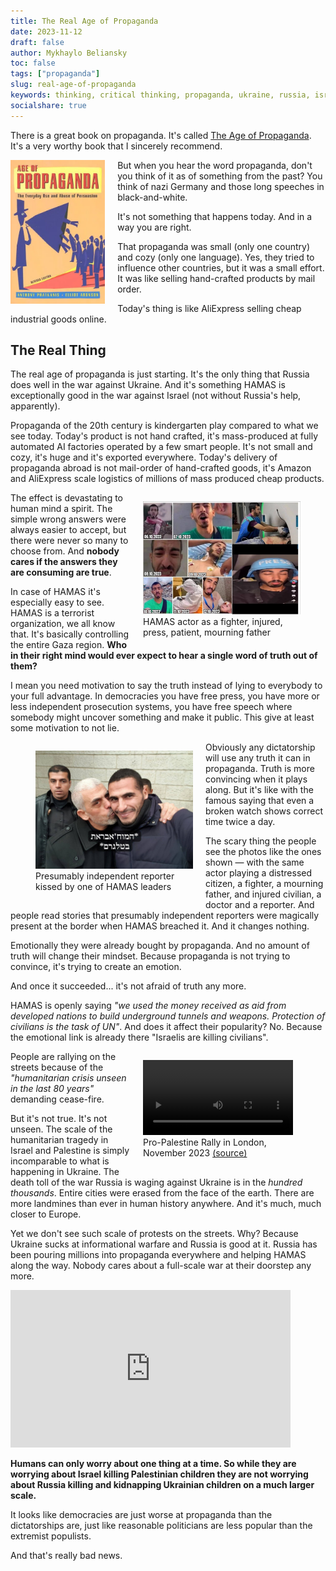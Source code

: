 ```yaml
---
title: The Real Age of Propaganda
date: 2023-11-12
draft: false
author: Mykhaylo Beliansky
toc: false
tags: ["propaganda"]
slug: real-age-of-propaganda
keywords: thinking, critical thinking, propaganda, ukraine, russia, israel, war, hamas
socialshare: true
---
```

There is a great book on propaganda. It's called [The Age of Propaganda](https://www.barnesandnoble.com/w/age-of-propaganda-anthony-pratkanis/1119469522). It's a very worthy book that I sincerely recommend.

<img src="/img/age-of-propaganda-cover.webp" alt="Cover of The Age of Propaganda Book" width="30%" style="float: left; margin-right: 20px; width: 30%;">

But when you hear the word propaganda, don't you think of it as of something from the past? You think of nazi Germany and those long speeches in black-and-white. 

It's not something that happens today. And in a way you are right.

That propaganda was small (only one country) and cozy (only one language). Yes, they tried to influence other countries, but it was a small effort. It was like selling hand-crafted products by mail order. 

Today's thing is like AliExpress selling cheap industrial goods online.

## The Real Thing
The real age of propaganda is just starting. It's the only thing that Russia does well in the war against Ukraine. And it's something HAMAS is exceptionally good in the war against Israel (not without Russia's help, apparently).

Propaganda of the 20th century is kindergarten play compared to what we see today. Today's product is not hand crafted, it's mass-produced at fully automated AI factories operated by a few smart people. It's not small and cozy, it's huge and it's exported everywhere. Today's delivery of propaganda abroad is not mail-order of hand-crafted goods, it's Amazon and AliExpress scale logistics of millions of mass produced cheap products.

<figure style="float: right; margin-left: 20px; width: 50%; margin-bottom: 20px">
<img src="/img/hamas-fakes-1.jpg" alt="HAMAS fakes with the same guy in many different roles">
<figcaption style="text-align: left">HAMAS actor as a fighter, injured, press, patient, mourning father</figcaption>
</figure>

The effect is devastating to human mind a spirit. The simple wrong answers were always easier to accept, but there were never so many to choose from. And **nobody cares if the answers they are consuming are true**.

In case of HAMAS it's especially easy to see. HAMAS is a terrorist organization, we all know that. It's basically controlling the entire Gaza region. **Who in their right mind would ever expect to hear a single word of truth out of them?** 

I mean you need motivation to say the truth instead of lying to everybody to your full advantage. In democracies you have free press, you have more or less independent prosecution systems, you have free speech where somebody might uncover something and make it public. This give at least some motivation to not lie.

<figure style="float: left; margin-right: 20px; width: 50%; margin-bottom: 20px">
<img src="/img/hamas-reporter.jpg" alt="Independent reporter kissed by one of HAMAS leaders">
<figcaption style="text-align: left">Presumably independent reporter kissed by one of HAMAS leaders</figcaption>
</figure>

Obviously any dictatorship will use any truth it can in propaganda. Truth is more convincing when it plays along. But it's like with the famous saying that even a broken watch shows correct time twice a day. 

The scary thing the people see the photos like the ones shown — with the same actor playing a distressed citizen, a fighter, a mourning father, and injured civilian, a doctor and a reporter. And people read stories that presumably independent reporters were magically present at the border when HAMAS breached it. And it changes nothing.

Emotionally they were already bought by propaganda. And no amount of truth will change their mindset. Because propaganda is not trying to convince, it's trying to create an emotion. 

And once it succeeded... it's not afraid of truth any more.

HAMAS is openly saying *"we used the money received as aid from developed nations to build underground tunnels and weapons. Protection of civilians is the task of UN"*. And does it affect their popularity? No. Because the emotional link is already there "Israelis are killing civilians".

<figure style="float: right; margin-left: 20px; width: 50%; margin-bottom: 20px">
<video controls width="240">
<source src="/img/2023-11-12-london-rally.mp4" type="video/mp4">
Your browser does not support the video tag.
</video>
<figcaption style="text-align: left">Pro-Palestine Rally in London, November 2023
<a href="https://mstdn.social/@Free_Press/111394007726791848">(source)</a></figcaption>
</figure>

People are rallying on the streets because of the *"humanitarian crisis unseen in the last 80 years"* demanding cease-fire. 

But it's not true. It's not unseen. The scale of the humanitarian tragedy in Israel and Palestine is simply incomparable to what is happening in Ukraine. The death toll of the war Russia is waging against Ukraine is in the *hundred thousands*. Entire cities were erased from the face of the earth. There are more landmines than ever in human history anywhere. And it's much, much closer to Europe.

Yet we don't see such scale of protests on the streets. Why? Because Ukraine sucks at informational warfare and Russia is good at it. Russia has been pouring millions into propaganda everywhere and helping HAMAS along the way. Nobody cares about a full-scale war at their doorstep any more. 

<iframe width="448" height="252" src="https://www.youtube.com/embed/EDJVeO_Mw0g?si=ElrT236ibYK1Vdzt" title="YouTube video player" frameborder="0" allow="accelerometer; autoplay; clipboard-write; encrypted-media; gyroscope; picture-in-picture; web-share" allowfullscreen></iframe>

**Humans can only worry about one thing at a time. So while they are worrying about Israel killing Palestinian children they are not worrying about Russia killing and kidnapping Ukrainian children on a much larger scale.**

It looks like democracies are just worse at propaganda than the dictatorships are, just like reasonable politicians are less popular than the extremist populists. 

And that's really bad news.











